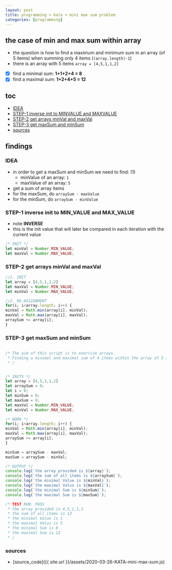 ```yaml
---
layout: post
title: programming > kata > mini max sum problem
categories: [programming]
---
```

## the case	of min and max sum within array
* the question is how to find a maximum and minimum sum in an array (of 5 items) when summing only 4 items (`(array.length)-1`)
* there is an array with 5 items `array = [4,5,1,1,2]`
- [x] find a minimal sum: **1+1+2+4 = 8**
- [x] find a maximal sum: **1+2+4+5 = 12**

## toc
<!-- TOC -->

- [IDEA](#idea)
- [STEP-1 inverse init to MINVALUE and MAXVALUE](#step-1-inverse-init-to-minvalue-and-maxvalue)
- [STEP-2 get arrays minVal and maxVal](#step-2-get-arrays-minval-and-maxval)
- [STEP-3 get maxSum and minSum](#step-3-get-maxsum-and-minsum)
- [sources](#sources)

<!-- /TOC -->

## findings
### IDEA
* in order to get a maxSum and minSum we need to find: (1)
    * minValue of an array: `1`
    * maxValue of an array: `5`
* get a sum of array items
* for the maxSum, do `arraySum - maxValue`
* for the minSum, do `arraySum - minValue`


### STEP-1 inverse init to MIN_VALUE and MAX_VALUE
* note **INVERSE**
* this is the init value that will later be compared in each iteration with the current value 

```JavaScript
/* INIT */
let minVal = Number.MIN_VALUE;
let maxVal = Number.MAX_VALUE;
```

### STEP-2 get arrays minVal and maxVal

```javascript
//1. INIT
let array = [4,5,1,1,2]
let maxVal = Number.MIN_VALUE; 
let minVal = Number.MAX_VALUE;

//2. RE-ASSIGNMENT
for(i; i<array.length; i++) {
minVal = Math.min(array[i], minVal);
maxVal = Math.max(array[i], maxVal);
arraySum += array[i];
}
```

### STEP-3 get maxSum and minSum

```javascript
 
/* The aim of this script is to exercise arrays. 
 * Finding a minimal and maximal sum of 4 items within the array of 5 items
 * /


/* INITS */
let array = [4,5,1,1,2]
let arraySum = 0;
let i = 0;
let minSum = 0;
let maxSum = 0; 
let maxVal = Number.MIN_VALUE;
let minVal = Number.MAX_VALUE;

/* WORK */
for(i; i<array.length; i++) {
minVal = Math.min(array[i], minVal);
maxVal = Math.max(array[i], maxVal);
arraySum += array[i];
}

minSum = arraySum - maxVal;
maxSum = arraySum - minVal;

/* OUTPUT */
console.log(`the array provided is ${array}`);
console.log(`the sum of all items is ${arraySum}`);
console.log(`the minimal Value is ${minVal}`);
console.log(`the maximal Valus is ${maxVal}`);
console.log(`the minimal Sum is ${minSum}`);
console.log(`the maximal Sum is ${maxSum}`);

/* TEST RUN: PASS
 * the array provided is 4,5,1,1,2
 * the sum of all items is 13
 * the minimal Value is 1
 * the maximal Valus is 5
 * the minimal Sum is 8
 * the maximal Sum is 12
 * /
```

### sources
* [source_code]({{ site.url }}/assets/2020-03-26-KATA-mini-max-sum.js)

